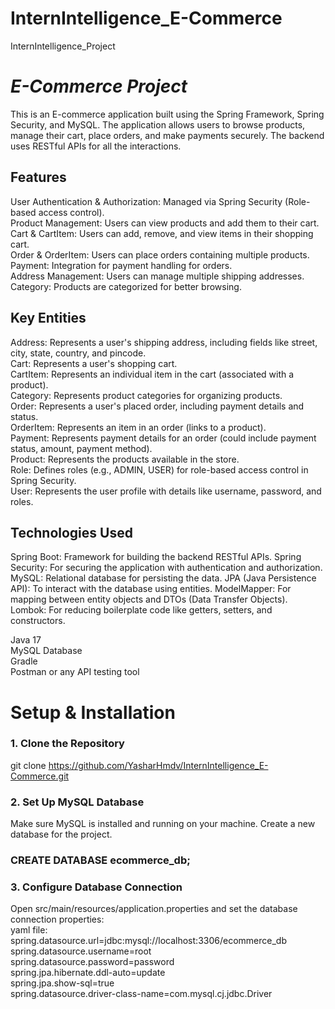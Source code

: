 # InternIntelligence_E-Commerce
InternIntelligence_Project

# _**_E-Commerce Project_**_

This is an E-commerce application built using the Spring Framework, Spring Security, and MySQL. The application allows users to browse products, manage their cart, place orders, and make payments securely. The backend uses RESTful APIs for all the interactions.

## Features

User Authentication & Authorization: Managed via Spring Security (Role-based access control).<br/>
Product Management: Users can view products and add them to their cart.<br/>
Cart & CartItem: Users can add, remove, and view items in their shopping cart.<br/>
Order & OrderItem: Users can place orders containing multiple products.<br/>
Payment: Integration for payment handling for orders.<br/>
Address Management: Users can manage multiple shipping addresses.<br/>
Category: Products are categorized for better browsing.<br/>

## Key Entities

Address: Represents a user's shipping address, including fields like street, city, state, country, and pincode.<br/>
Cart: Represents a user's shopping cart.<br/>
CartItem: Represents an individual item in the cart (associated with a product).<br/>
Category: Represents product categories for organizing products.<br/>
Order: Represents a user's placed order, including payment details and status.<br/>
OrderItem: Represents an item in an order (links to a product).<br/>
Payment: Represents payment details for an order (could include payment status, amount, payment method).<br/>
Product: Represents the products available in the store.<br/>
Role: Defines roles (e.g., ADMIN, USER) for role-based access control in Spring Security.<br/>
User: Represents the user profile with details like username, password, and roles.<br/>

## Technologies Used

Spring Boot: Framework for building the backend RESTful APIs.
Spring Security: For securing the application with authentication and authorization.
MySQL: Relational database for persisting the data.
JPA (Java Persistence API): To interact with the database using entities.
ModelMapper: For mapping between entity objects and DTOs (Data Transfer Objects).
Lombok: For reducing boilerplate code like getters, setters, and constructors.

Java 17 <br/>
MySQL Database <br/>
Gradle <br/>
Postman or any API testing tool <br/>

# **Setup & Installation**

### 1. Clone the Repository
   git clone https://github.com/YasharHmdv/InternIntelligence_E-Commerce.git <br/>

### 2. Set Up MySQL Database

   Make sure MySQL is installed and running on your machine. Create a new database for the project.<br/>

### CREATE DATABASE ecommerce_db;

### 3. Configure Database Connection

   Open src/main/resources/application.properties and set the database connection properties:<br/>
yaml file: <br/>
spring.datasource.url=jdbc:mysql://localhost:3306/ecommerce_db<br/>
spring.datasource.username=root<br/>
spring.datasource.password=password<br/>
spring.jpa.hibernate.ddl-auto=update<br/>
spring.jpa.show-sql=true<br/>
spring.datasource.driver-class-name=com.mysql.cj.jdbc.Driver<br/>   